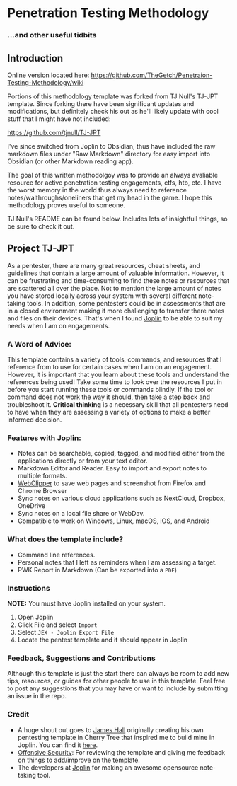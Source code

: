 # Penetration Testing Methodology
### ...and other useful tidbits


## Introduction

Online version located here:
<https://github.com/TheGetch/Penetraion-Testing-Methodology/wiki>

Portions of this methodology template was forked from TJ Null's TJ-JPT template. Since forking there have been significant updates and modifications, but definitely check his out as he'll likely update with cool stuff that I might have not included: 

<https://github.com/tjnull/TJ-JPT>

I've since switched from Joplin to Obsidian, thus have included the raw markdown files under "Raw Markdown" directory for easy import into Obsidian (or other Markdown reading app). 

The goal of this written methodolgoy was to provide an always avaliable resource for active penetration testing engagements, ctfs, htb, etc. I have the worst memory in the world thus always need to reference notes/walthroughs/oneliners that get my head in the game. I hope this methodology proves useful to someone. 

TJ Null's README can be found below. Includes lots of insightfull things, so be sure to check it out.

## Project TJ-JPT

As a pentester, there are many great resources, cheat sheets, and guidelines that contain a large amount of valuable 
information. However, it can be frustrating and time-consuming to find these notes or resources that are scattered all 
over the place. Not to mention the large amount of notes you have stored locally across your system with several 
different note-taking tools. In addition, some pentesters could be in assessments that are in a closed environment 
making it more challenging to transfer there notes and files on their devices. That's when I found [Joplin][Joplin] 
to be able to suit my needs when I am on engagements.

### A Word of Advice:
This template contains a variety of tools, commands, and resources that I reference from to use for certain cases when 
I am on an engagement. However, it is important that you learn about these tools and understand the references being 
used! Take some time to look over the resources I put in before you start running these tools or commands blindly. If 
the tool or command does not work the way it should, then take a step back and troubleshoot it. **Critical thinking** 
is a necessary skill that all pentesters need to have when they are assessing a variety of options to make a better 
informed decision.

### Features with Joplin:
- Notes can be searchable, copied, tagged, and modified either from the applications directly or from your text editor.
- Markdown Editor and Reader. Easy to import and export notes to multiple formats. 
- [WebClipper][WebClipper] to save web pages and screenshot from Firefox and Chrome Browser
- Sync notes on various cloud applications such as NextCloud, Dropbox, OneDrive
- Sync notes on a local file share or WebDav. 
- Compatible to work on Windows, Linux, macOS, iOS, and Android

### What does the template include?
- Command line references.
- Personal notes that I left as reminders when I am assessing a target.
- PWK Report in Markdown (Can be exported into a `PDF`)

### Instructions
**NOTE:** You must have Joplin installed on your system.
1. Open Joplin
2. Click File and select `Import`
3. Select `JEX - Joplin Export File`
4. Locate the pentest template and it should appear in Joplin

### Feedback, Suggestions and Contributions
Although this template is just the start there can always be room to add new tips, resources, or guides for other 
people to use in this template. Feel free to post any suggestions that you may have or want to include by submitting 
an issue in the repo. 

### Credit
- A huge shout out goes to [James Hall][James Hall] originally creating his own pentesting template in Cherry Tree 
that inspired me to build mine in Joplin. You can find it [here][Github].
- [Offensive Security][Offensive Security]: For reviewing the template and giving me feedback on things to 
add/improve on the template.
- The developers at [Joplin][Joplin] for making an awesome opensource note-taking tool.
 
[Joplin]:               https://joplinapp.org/
[WebClipper]:           https://joplinapp.org/clipper/
[James Hall]:           https://twitter.com/411Hall
[Github]:               https://411hall.github.io/OSCP-Preparation/
[Offensive Security]:   https://www.offensive-security.com/
